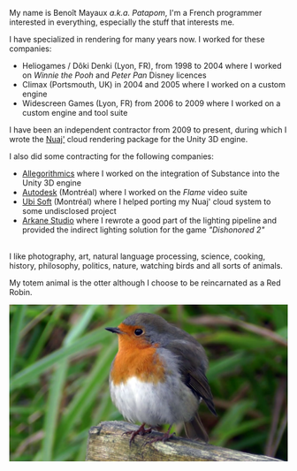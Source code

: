 ﻿My name is Benoît Mayaux *a.k.a. Patapom*, I'm a French programmer interested in everything, especially the stuff that interests me.

I have specialized in rendering for many years now. I worked for these companies:

 * Heliogames / Dôki Denki (Lyon, FR), from 1998 to 2004 where I worked on *Winnie the Pooh* and *Peter Pan* Disney licences
 * Climax (Portsmouth, UK) in 2004 and 2005 where I worked on a custom engine
 * Widescreen Games (Lyon, FR) from 2006 to 2009 where I worked on a custom engine and tool suite

I have been an independent contractor from 2009 to present, during which I wrote the [Nuaj'](www.nuaj.net) cloud rendering package for the Unity 3D engine.

I also did some contracting for the following companies:

 * [Allegorithmics](https://www.allegorithmic.com/) where I worked on the integration of Substance into the Unity 3D engine
 * [Autodesk](https://www.autodesk.com/) (Montréal) where I worked on the *Flame* video suite
 * [Ubi Soft](https://www.ubisoft.com) (Montréal) where I helped porting my Nuaj' cloud system to some undisclosed project
 * [Arkane Studio](https://www.arkane-studios.com/uk/index.php) where I rewrote a good part of the lighting pipeline and provided the indirect lighting solution for the game *"Dishonored 2"*

<br/>
I like photography, art, natural language processing, science, cooking, history, philosophy, politics, nature, watching birds and all sorts of animals.

My totem animal is the otter although I choose to be reincarnated as a Red Robin.

![Red Robin](images/Bio/RedRobin.png "PIOU!")

